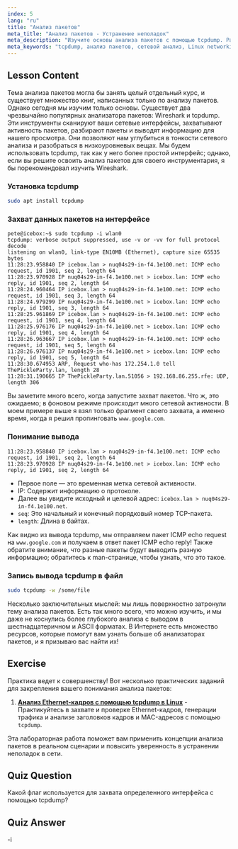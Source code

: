 ```yaml
---
index: 5
lang: "ru"
title: "Анализ пакетов"
meta_title: "Анализ пакетов - Устранение неполадок"
meta_description: "Изучите основы анализа пакетов с помощью tcpdump. Разберитесь в сетевом трафике, захвате данных и интерпретации вывода с помощью этого руководства по Linux для начинающих."
meta_keywords: "tcpdump, анализ пакетов, сетевой анализ, Linux networking, руководство для начинающих, Wireshark, команды Linux, сетевой трафик"
---
```


## Lesson Content

Тема анализа пакетов могла бы занять целый отдельный курс, и существует множество книг, написанных только по анализу пакетов. Однако сегодня мы изучим только основы. Существует два чрезвычайно популярных анализатора пакетов: Wireshark и tcpdump. Эти инструменты сканируют ваши сетевые интерфейсы, захватывают активность пакетов, разбирают пакеты и выводят информацию для нашего просмотра. Они позволяют нам углубиться в тонкости сетевого анализа и разобраться в низкоуровневых вещах. Мы будем использовать tcpdump, так как у него более простой интерфейс; однако, если вы решите освоить анализ пакетов для своего инструментария, я бы порекомендовал изучить Wireshark.

### Установка tcpdump

```bash
sudo apt install tcpdump
```

### Захват данных пакетов на интерфейсе

```plaintext
pete@icebox:~$ sudo tcpdump -i wlan0
tcpdump: verbose output suppressed, use -v or -vv for full protocol decode
listening on wlan0, link-type EN10MB (Ethernet), capture size 65535 bytes
11:28:23.958840 IP icebox.lan > nuq04s29-in-f4.1e100.net: ICMP echo request, id 1901, seq 2, length 64
11:28:23.970928 IP nuq04s29-in-f4.1e100.net > icebox.lan: ICMP echo reply, id 1901, seq 2, length 64
11:28:24.960464 IP icebox.lan > nuq04s29-in-f4.1e100.net: ICMP echo request, id 1901, seq 3, length 64
11:28:24.979299 IP nuq04s29-in-f4.1e100.net > icebox.lan: ICMP echo reply, id 1901, seq 3, length 64
11:28:25.961869 IP icebox.lan > nuq04s29-in-f4.1e100.net: ICMP echo request, id 1901, seq 4, length 64
11:28:25.976176 IP nuq04s29-in-f4.1e100.net > icebox.lan: ICMP echo reply, id 1901, seq 4, length 64
11:28:26.963667 IP icebox.lan > nuq04s29-in-f4.1e100.net: ICMP echo request, id 1901, seq 5, length 64
11:28:26.976137 IP nuq04s29-in-f4.1e100.net > icebox.lan: ICMP echo reply, id 1901, seq 5, length 64
11:28:30.674953 ARP, Request who-has 172.254.1.0 tell ThePickleParty.lan, length 28
11:28:31.190665 IP ThePickleParty.lan.51056 > 192.168.86.255.rfe: UDP, length 306
```

Вы заметите много всего, когда запустите захват пакетов. Что ж, это ожидаемо; в фоновом режиме происходит много сетевой активности. В моем примере выше я взял только фрагмент своего захвата, а именно время, когда я решил пропинговать `www.google.com`.

### Понимание вывода

```plaintext
11:28:23.958840 IP icebox.lan > nuq04s29-in-f4.1e100.net: ICMP echo request, id 1901, seq 2, length 64
11:28:23.970928 IP nuq04s29-in-f4.1e100.net > icebox.lan: ICMP echo reply, id 1901, seq 2, length 64
```

- Первое поле — это временная метка сетевой активности.
- IP: Содержит информацию о протоколе.
- Далее вы увидите исходный и целевой адрес: `icebox.lan > nuq04s29-in-f4.1e100.net`.
- `seq`: Это начальный и конечный порядковый номер TCP-пакета.
- `length`: Длина в байтах.

Как видно из вывода tcpdump, мы отправляем пакет ICMP echo request на `www.google.com` и получаем в ответ пакет ICMP echo reply! Также обратите внимание, что разные пакеты будут выводить разную информацию; обратитесь к man-странице, чтобы узнать, что это такое.

### Запись вывода tcpdump в файл

```bash
sudo tcpdump -w /some/file
```

Несколько заключительных мыслей: мы лишь поверхностно затронули тему анализа пакетов. Есть так много всего, что можно изучить, и мы даже не коснулись более глубокого анализа с выводом в шестнадцатеричном и ASCII форматах. В Интернете есть множество ресурсов, которые помогут вам узнать больше об анализаторах пакетов, и я призываю вас найти их!

## Exercise

Практика ведет к совершенству! Вот несколько практических заданий для закрепления вашего понимания анализа пакетов:

1. **[Анализ Ethernet-кадров с помощью tcpdump в Linux](https://labex.io/ru/labs/comptia-analyze-ethernet-frames-with-tcpdump-in-linux-592765)** - Практикуйтесь в захвате и проверке Ethernet-кадров, генерации трафика и анализе заголовков кадров и MAC-адресов с помощью `tcpdump`.

Эта лабораторная работа поможет вам применить концепции анализа пакетов в реальном сценарии и повысить уверенность в устранении неполадок в сети.

## Quiz Question

Какой флаг используется для захвата определенного интерфейса с помощью tcpdump?

## Quiz Answer

-i
